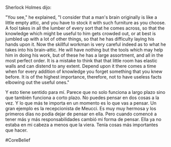 Sherlock Holmes dijo:

"You see," he explained, "I consider that a man's brain originally is like a little empty attic, and you have to stock it with such furniture as you choose. A fool takes in all the lumber of every sort that he comes across, so that the knowledge which might be useful to him gets crowded out, or at best is jumbled up with a lot of other things, so that he has difficulty laying his hands upon it. Now the skillful workman is very careful indeed as to what he takes into his brain-attic. He will have nothing but the tools which may help him in doing his work, but of these he has a large assortment, and all in the most perfect order. It is a mistake to think that that little room has elastic walls and can distend to any extent. Depend upon it there comes a time when for every addition of knowledge you forget something that you knew before. It is of the highest importance, therefore, not to have useless facts elbowing out the useful ones."

Y esto tiene sentido para mí. Parece que no solo funciona a largo plazo sino que también funciona a corto plazo. No puedes pensar en dos cosas a la vez. Y lo que más te importa en un momento es lo que vas a pensar. Un gran ejemplo es la recepcionista de Meucci. Es muy muy hermosa y los primeros días no podía dejar de pensar en ella. Pero cuando comencé a tener más y más responsabilidades cambió mi forma de pensar. Ella ya no estaba en mi cabeza a menos que la viera. Tenía cosas más importantes que hacer. 

#CoreBelief 